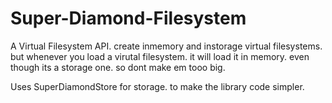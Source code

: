 # Super-Diamond-Filesystem
A Virtual Filesystem API. create inmemory and instorage virtual filesystems. but whenever you load a virutal filesystem. it will load it in memory. even though its a storage one. so dont make em tooo big.

Uses SuperDiamondStore for storage. to make the library code simpler.

